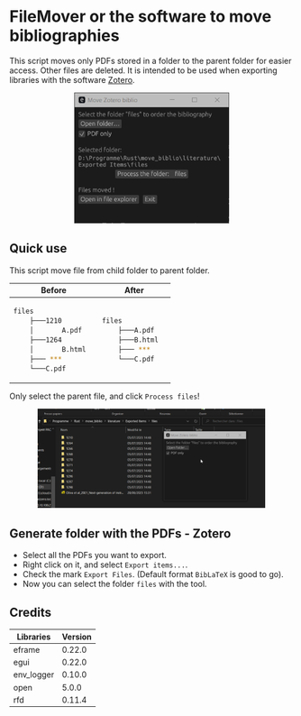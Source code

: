 # FileMover or the software to move bibliographies

This script moves only PDFs stored in a folder to the parent folder for easier access. Other files are deleted.
It is intended to be used when exporting libraries with the software [Zotero](https://www.zotero.org/).


<p align="center">
  <img src="./images/main.png"  width="275"/>
</p>


## Quick use

This script move file from child folder to parent folder.
<div align="center">

<table>
<thead>
  <tr>
    <th>Before</th>
    <th>After</th>
  </tr>
</thead>
<tbody>
<tr>
<td>
    
```bash                         
files
    ├───1210
    │       A.pdf
    ├───1264
    │       B.html  
    ├─── ***
    └───C.pdf
```
</td>
<td>

```bash 
files
    ├───A.pdf
    ├───B.html  
    ├─── ***
    └───C.pdf


``` 
</td>
</tr>
</tbody>
</table>
</div>

Only select the parent file, and click `Process files`!

<p align="center">
  <img src="./images/Animation.gif" width="80%"/>
</p>

## Generate folder with the PDFs - Zotero

* Select all the PDFs you want to export.
* Right click on it, and select `Export items...`.
* Check the mark `Export Files`. (Default format `BibLaTeX` is good to go).
* Now you can select the folder `files` with the tool.


## Credits

<div align="center">

| Libraries  | Version |
| ---------- | ------- |
| eframe     | 0.22.0  |
| egui       | 0.22.0  |
| env_logger | 0.10.0  |
| open       | 5.0.0   |
| rfd        | 0.11.4  |

</div>

